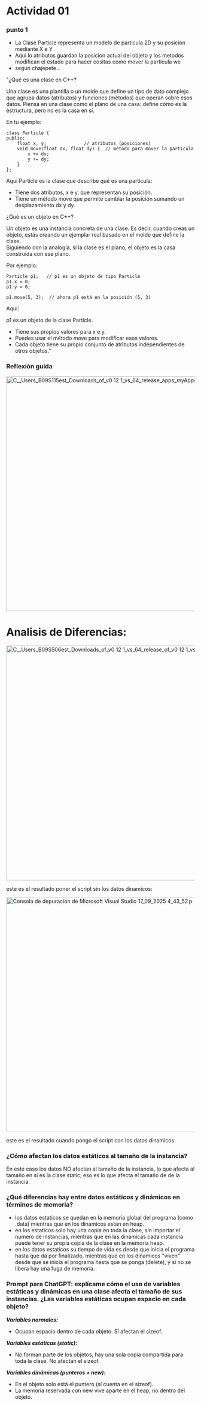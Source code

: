 # Actividad 01

### punto 1

- La Clase Particle representa un modelo de particula 2D y su posición mediante X e Y
- Aqui lo atributos guardan la posicion actual del objeto y los metodos modifican el estado para hacer cositas como mover la particula we
- según chajepete...

"¿Qué es una clase en C++?

Una clase es una plantilla o un molde que define un tipo de dato complejo que agrupa datos (atributos) y funciones (métodos) que operan sobre esos datos. Piensa en una clase como el plano de una casa: define cómo es la estructura, pero no es la casa en sí.

En tu ejemplo:
```
class Particle {
public:
    float x, y;              // atributos (posiciones)
    void move(float dx, float dy) {  // método para mover la partícula
        x += dx;
        y += dy;
    }
};
```
Aquí Particle es la clase que describe qué es una partícula:  

- Tiene dos atributos, x e y, que representan su posición.  
- Tiene un método move que permite cambiar la posición sumando un desplazamiento dx y dy.  

¿Qué es un objeto en C++?

Un objeto es una instancia concreta de una clase. Es decir, cuando creas un objeto, estás creando un ejemplar real basado en el molde que define la clase.  
Siguiendo con la analogía, si la clase es el plano, el objeto es la casa construida con ese plano.  

Por ejemplo:

```
Particle p1;   // p1 es un objeto de tipo Particle
p1.x = 0;
p1.y = 0;

p1.move(5, 3);  // ahora p1 está en la posición (5, 3)
```

Aquí:

p1 es un objeto de la clase Particle.

- Tiene sus propios valores para x e y.  
- Puedes usar el método move para modificar esos valores.  
- Cada objeto tiene su propio conjunto de atributos independientes de otros objetos."  

### Reflexión guida  

 
<img width="1113" height="627" alt="C__Users_B09S115est_Downloads_of_v0 12 1_vs_64_release_apps_myApps_mySketch_bin_mySketch_debug exe 15_09_2025 5_28_22 p  m" src="https://github.com/user-attachments/assets/d4ace67c-9602-447a-a69e-a3630a9e6d87" />

# Analisis de Diferencias:  

<img width="1113" height="627" alt="C__Users_B09S506est_Downloads_of_v0 12 1_vs_64_release_of_v0 12 1_vs_64_release_apps_myApps_prueba_bin_prueba_debug exe 17_09_2025 4_41_09 p  m" src="https://github.com/user-attachments/assets/4b53c753-5b3a-4c50-bb42-fb7951bb9425" />

este es el resultado poner el script sin los datos dinamicos:

<img width="1113" height="627" alt="Consola de depuración de Microsoft Visual Studio 17_09_2025 4_43_52 p  m" src="https://github.com/user-attachments/assets/3a171978-3364-42d5-bd9b-30e0a4f03821" />

este es el resultado cuando pongo el script con los datos dinamicos 

### ¿Cómo afectan los datos estáticos al tamaño de la instancia?  

En este caso los datos NO afectan al tamaño de la instancia, lo que afecta al tamaño en si es la clase static, eso es lo que afecta el tamaño de de la instancia.  

### ¿Qué diferencias hay entre datos estáticos y dinámicos en términos de memoria?  

- los datos estaticos se quedan en la memoria global del programa (como .data) mientras que en los dinamicos estan en heap.  
- en los estaticos solo hay una copia en toda la clase, sin importar el numero de instancias, mientras que en las dinamicas cada instancia puede tener su propia copia de la clase en la memoria heap.  
- en los datos estaticos su tiempo de vida es desde que inicia el programa hasta que da por finalizado, mientras que en los dinamicos "viven" desde que se inicia el programa hasta que se ponga (delete), y si no se libera hay una fuga de memoria.


### Prompt para ChatGPT: explícame cómo el uso de variables estáticas y dinámicas en una clase afecta el tamaño de sus instancias. ¿Las variables estáticas ocupan espacio en cada objeto?  

***Variables normales:***  
- Ocupan espacio dentro de cada objeto. Sí afectan el sizeof.

***Variables estáticas (static):***    
- No forman parte de los objetos, hay una sola copia compartida para toda la clase. No afectan el sizeof.  

***Variables dinámicas (punteros + new):***  
- En el objeto solo está el puntero (sí cuenta en el sizeof).  
- La memoria reservada con new vive aparte en el heap, no dentro del objeto.  






